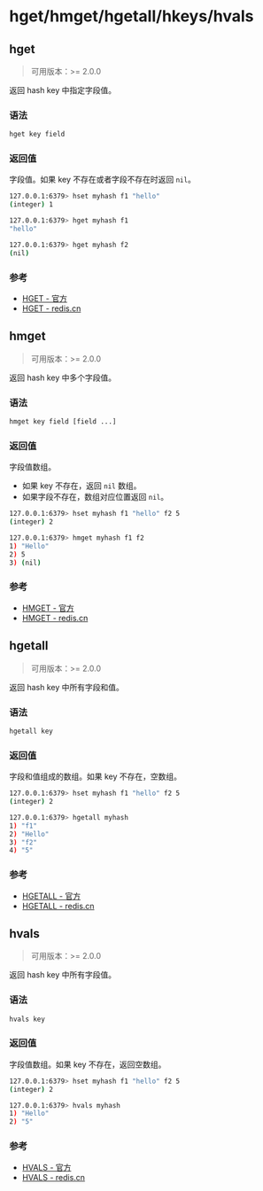 # hget/hmget/hgetall/hkeys/hvals

## hget

> 可用版本：>= 2.0.0

返回 hash key 中指定字段值。


### 语法

```bash
hget key field
```

### 返回值

字段值。如果 key 不存在或者字段不存在时返回 `nil`。

```bash
127.0.0.1:6379> hset myhash f1 "hello"
(integer) 1

127.0.0.1:6379> hget myhash f1
"hello"

127.0.0.1:6379> hget myhash f2
(nil)
```


### 参考

- [HGET - 官方](https://redis.io/commands/hget)
- [HGET - redis.cn](http://www.redis.cn/commands/hget.html)


## hmget

> 可用版本：>= 2.0.0

返回 hash key 中多个字段值。


### 语法

```bash
hmget key field [field ...]
```

### 返回值

字段值数组。
- 如果 key 不存在，返回 `nil` 数组。
- 如果字段不存在，数组对应位置返回 `nil`。

```bash
127.0.0.1:6379> hset myhash f1 "hello" f2 5
(integer) 2

127.0.0.1:6379> hmget myhash f1 f2
1) "Hello"
2) 5
3) (nil)
```


### 参考

- [HMGET - 官方](https://redis.io/commands/hmget)
- [HMGET - redis.cn](http://www.redis.cn/commands/hmget.html)


## hgetall

> 可用版本：>= 2.0.0

返回 hash key 中所有字段和值。


### 语法

```bash
hgetall key
```

### 返回值

字段和值组成的数组。如果 key 不存在，空数组。

```bash
127.0.0.1:6379> hset myhash f1 "hello" f2 5
(integer) 2

127.0.0.1:6379> hgetall myhash
1) "f1"
2) "Hello"
3) "f2"
4) "5"
```


### 参考

- [HGETALL - 官方](https://redis.io/commands/hgetall)
- [HGETALL - redis.cn](http://www.redis.cn/commands/hgetall.html)


## hvals

> 可用版本：>= 2.0.0

返回 hash key 中所有字段值。


### 语法

```bash
hvals key
```

### 返回值

字段值数组。如果 key 不存在，返回空数组。

```bash
127.0.0.1:6379> hset myhash f1 "hello" f2 5
(integer) 2

127.0.0.1:6379> hvals myhash
1) "Hello"
2) "5"
```


### 参考

- [HVALS - 官方](https://redis.io/commands/hvals)
- [HVALS - redis.cn](http://www.redis.cn/commands/hvals.html)
